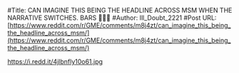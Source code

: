 #Title: CAN IMAGINE THIS BEING THE HEADLINE ACROSS MSM WHEN THE NARRATIVE SWITCHES. BARS 🚀🤣🔥
#Author: Ill_Doubt_2221
#Post URL: [https://www.reddit.com/r/GME/comments/m8j4zt/can_imagine_this_being_the_headline_across_msm/](https://www.reddit.com/r/GME/comments/m8j4zt/can_imagine_this_being_the_headline_across_msm/)


https://i.redd.it/4jlbnfly10o61.jpg